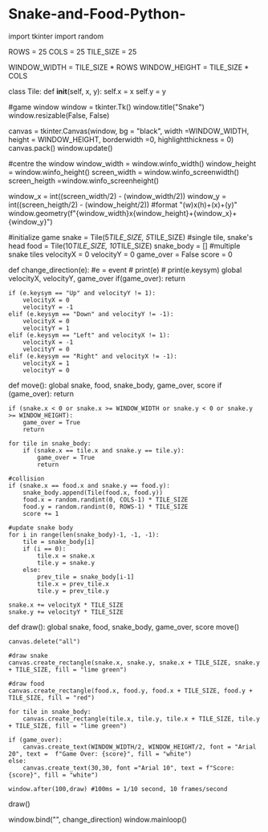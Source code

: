 # Snake-and-Food-Python-
import tkinter
import random

ROWS = 25
COLS = 25
TILE_SIZE = 25

WINDOW_WIDTH = TILE_SIZE * ROWS
WINDOW_HEIGHT = TILE_SIZE * COLS

class Tile:
    def __init__(self, x, y):
        self.x = x
        self.y = y 
        
#game window
window = tkinter.Tk()
window.title("Snake")
window.resizable(False, False)

canvas = tkinter.Canvas(window, bg = "black", width =WINDOW_WIDTH, height = WINDOW_HEIGHT, borderwidth =0, highlightthickness = 0)
canvas.pack()
window.update()
                        
#centre the window
window_width = window.winfo_width()
window_height = window.winfo_height()
screen_width = window.winfo_screenwidth()
screen_heigth =window.winfo_screenheight()

window_x = int((screen_width/2) - (window_width/2))
window_y = int((screen_heigth/2) - (window_height/2))
#format "(w)x(h)+(x)+(y)"
window.geometry(f"{window_width}x{window_height}+{window_x}+{window_y}")

#initialize game
snake = Tile(5*TILE_SIZE, 5*TILE_SIZE) #single tile, snake's head
food = Tile(10*TILE_SIZE, 10*TILE_SIZE)
snake_body = [] #multiple snake tiles
velocityX = 0
velocityY = 0
game_over = False
score = 0

def change_direction(e): #e = event
    # print(e)
    # print(e.keysym)
    global velocityX, velocityY, game_over
    if(game_over):
       return

    if (e.keysym == "Up" and velocityY != 1):
        velocityX = 0
        velocityY = -1
    elif (e.keysym == "Down" and velocityY != -1):
        velocityX = 0
        velocityY = 1
    elif (e.keysym == "Left" and velocityX != 1):
        velocityX = -1
        velocityY = 0
    elif (e.keysym == "Right" and velocityX != -1):
        velocityX = 1
        velocityY = 0

def move():
    global snake, food, snake_body, game_over, score
    if (game_over):
        return
    
    if (snake.x < 0 or snake.x >= WINDOW_WIDTH or snake.y < 0 or snake.y >= WINDOW_HEIGHT):
        game_over = True
        return

    for tile in snake_body:
        if (snake.x == tile.x and snake.y == tile.y):
            game_over = True
            return

    #collision
    if (snake.x == food.x and snake.y == food.y):
        snake_body.append(Tile(food.x, food.y))
        food.x = random.randint(0, COLS-1) * TILE_SIZE
        food.y = random.randint(0, ROWS-1) * TILE_SIZE
        score += 1

    #update snake body
    for i in range(len(snake_body)-1, -1, -1):
        tile = snake_body[i]
        if (i == 0):
            tile.x = snake.x
            tile.y = snake.y
        else:
            prev_tile = snake_body[i-1]
            tile.x = prev_tile.x
            tile.y = prev_tile.y

    snake.x += velocityX * TILE_SIZE
    snake.y += velocityY * TILE_SIZE

def draw():
    global snake, food, snake_body, game_over, score
    move()

    canvas.delete("all")

    #draw snake
    canvas.create_rectangle(snake.x, snake.y, snake.x + TILE_SIZE, snake.y + TILE_SIZE, fill = "lime green")

    #draw food
    canvas.create_rectangle(food.x, food.y, food.x + TILE_SIZE, food.y + TILE_SIZE, fill = "red")

    for tile in snake_body:
        canvas.create_rectangle(tile.x, tile.y, tile.x + TILE_SIZE, tile.y + TILE_SIZE, fill = "lime green")

    if (game_over):
        canvas.create_text(WINDOW_WIDTH/2, WINDOW_HEIGHT/2, font = "Arial 20", text =  f"Game Over: {score}", fill = "white")
    else:
        canvas.create_text(30,30, font ="Arial 10", text = f"Score: {score}", fill = "white")
    
    window.after(100,draw) #100ms = 1/10 second, 10 frames/second
    
draw()

window.bind("<KeyRelease>", change_direction)
window.mainloop()
